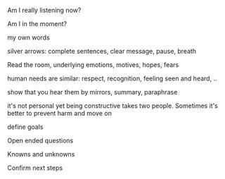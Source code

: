 ---
---

Am I really listening now?

Am I in the moment?

my own words 

silver arrows: complete sentences, clear message, pause, breath 

Read the room, underlying emotions, motives, hopes, fears

human needs are similar: respect, recognition, feeling seen and heard, ..

show that you hear them by mirrors, summary, paraphrase

it's not personal yet being constructive takes two people. Sometimes it's better to prevent harm and move on 

define goals 

Open ended questions 

Knowns and unknowns

Confirm next steps 



